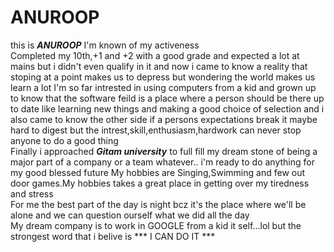 # ANUROOP   
this is ***ANUROOP***
I'm known of my activeness	
Completed my 10th,+1 and +2 with a good grade and expected a lot at mains but i didn't even qualify in it and now i came to know a reality that stoping at a point makes us to depress but wondering the world makes us learn a lot	
I'm so far intrested in using computers from a kid and grown up to know that the software feild is a place where a person should be there up to date like learning new things and making a good choice of selection and i also came to know the other side if a persons expectations break it maybe hard to digest but the intrest,skill,enthusiasm,hardwork can never stop anyone to do a good thing	
Finally i approached ***Gitam university*** to full fill my dream stone of being a major part of a company or a team whatever.. i'm ready to do anything for my good blessed future	
My hobbies are Singing,Swimming and few out door games.My hobbies takes a great place in getting over my tiredness and stress	
For me the best part of the day is night bcz it's the place where we'll be alone and we can question ourself what we did all the day	
My dream company is to work in GOOGLE from a kid it self...lol but the strongest word that i belive is *** I CAN DO IT ***  
